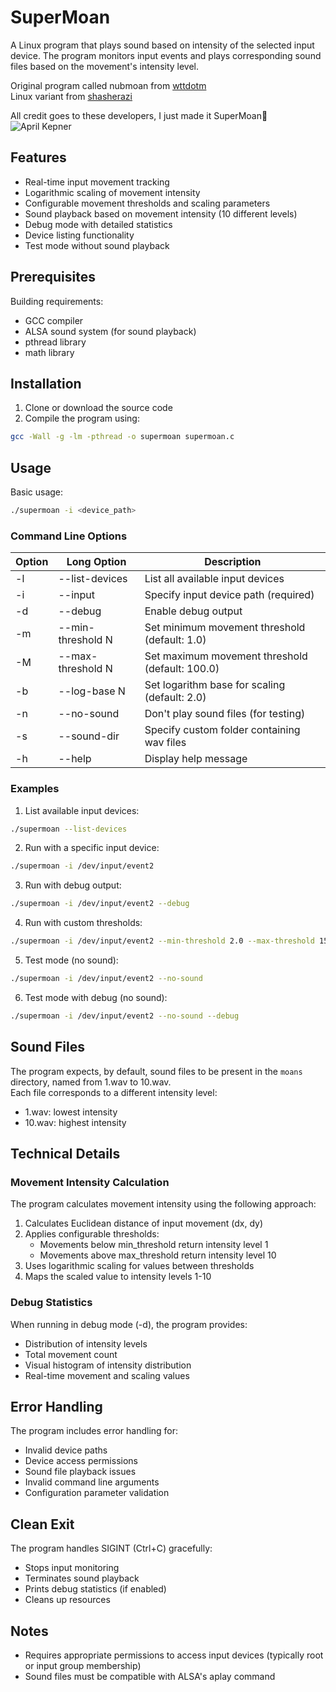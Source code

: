 ﻿# SuperMoan

A Linux program that plays sound based on intensity of the selected input device. The program monitors input events and plays corresponding sound files based on the movement's intensity level.

Original program called nubmoan from [wttdotm](https://github.com/wttdotm/nubmoan)\
Linux variant from [shasherazi](https://github.com/shasherazi/nubmoan)

All credit goes to these developers, I just made it SuperMoan🤠
![April Kepner](moan.gif)

## Features

- Real-time input movement tracking
- Logarithmic scaling of movement intensity
- Configurable movement thresholds and scaling parameters
- Sound playback based on movement intensity (10 different levels)
- Debug mode with detailed statistics
- Device listing functionality
- Test mode without sound playback

## Prerequisites

Building requirements:
- GCC compiler
- ALSA sound system (for sound playback)
- pthread library
- math library

## Installation

1. Clone or download the source code
2. Compile the program using:
```bash
gcc -Wall -g -lm -pthread -o supermoan supermoan.c
```

## Usage

Basic usage:
```bash
./supermoan -i <device_path>
```

### Command Line Options

| Option | Long Option | Description |
|--------|-------------|-------------|
| -l | --list-devices | List all available input devices |
| -i | --input <device> | Specify input device path (required) |
| -d | --debug | Enable debug output |
| -m | --min-threshold N | Set minimum movement threshold (default: 1.0) |
| -M | --max-threshold N | Set maximum movement threshold (default: 100.0) |
| -b | --log-base N | Set logarithm base for scaling (default: 2.0) |
| -n | --no-sound | Don't play sound files (for testing) |
| -s | --sound-dir <path> | Specify custom folder containing wav files |
| -h | --help | Display help message |

### Examples

1. List available input devices:
```bash
./supermoan --list-devices
```

2. Run with a specific input device:
```bash
./supermoan -i /dev/input/event2
```

3. Run with debug output:
```bash
./supermoan -i /dev/input/event2 --debug
```

4. Run with custom thresholds:
```bash
./supermoan -i /dev/input/event2 --min-threshold 2.0 --max-threshold 150.0
```

5. Test mode (no sound):
```bash
./supermoan -i /dev/input/event2 --no-sound
```

6. Test mode with debug (no sound):
```bash
./supermoan -i /dev/input/event2 --no-sound --debug
```

## Sound Files

The program expects, by default, sound files to be present in the `moans` directory, named from 1.wav to 10.wav.\
Each file corresponds to a different intensity level:
- 1.wav: lowest intensity
- 10.wav: highest intensity

## Technical Details

### Movement Intensity Calculation

The program calculates movement intensity using the following approach:

1. Calculates Euclidean distance of input movement (dx, dy)
2. Applies configurable thresholds:
   - Movements below min_threshold return intensity level 1
   - Movements above max_threshold return intensity level 10
3. Uses logarithmic scaling for values between thresholds
4. Maps the scaled value to intensity levels 1-10

### Debug Statistics

When running in debug mode (-d), the program provides:
- Distribution of intensity levels
- Total movement count
- Visual histogram of intensity distribution
- Real-time movement and scaling values

## Error Handling

The program includes error handling for:
- Invalid device paths
- Device access permissions
- Sound file playback issues
- Invalid command line arguments
- Configuration parameter validation

## Clean Exit

The program handles SIGINT (Ctrl+C) gracefully:
- Stops input monitoring
- Terminates sound playback
- Prints debug statistics (if enabled)
- Cleans up resources

## Notes

- Requires appropriate permissions to access input devices (typically root or input group membership)
- Sound files must be compatible with ALSA's aplay command